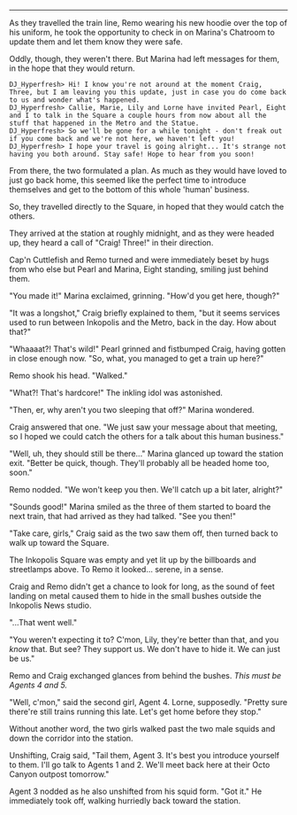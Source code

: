 ***

As they travelled the train line, Remo wearing his new hoodie over the top of his uniform, he took the opportunity to check in on Marina's Chatroom to update them and let them know they were safe.

Oddly, though, they weren't there. But Marina had left messages for them, in the hope that they would return.

```
DJ_Hyperfresh> Hi! I know you're not around at the moment Craig, Three, but I am leaving you this update, just in case you do come back to us and wonder what's happened.
DJ_Hyperfresh> Callie, Marie, Lily and Lorne have invited Pearl, Eight and I to talk in the Square a couple hours from now about all the stuff that happened in the Metro and the Statue.
DJ_Hyperfresh> So we'll be gone for a while tonight - don't freak out if you come back and we're not here, we haven't left you!
DJ_Hyperfresh> I hope your travel is going alright... It's strange not having you both around. Stay safe! Hope to hear from you soon!
```

From there, the two formulated a plan. As much as they would have loved to just go back home, this seemed like the perfect time to introduce themselves and get to the bottom of this whole 'human' business.

So, they travelled directly to the Square, in hoped that they would catch the others.

They arrived at the station at roughly midnight, and as they were headed up, they heard a call of "Craig! Three!" in their direction.

Cap'n Cuttlefish and Remo turned and were immediately beset by hugs from who else but Pearl and Marina, Eight standing, smiling just behind them.

"You made it!" Marina exclaimed, grinning. "How'd you get here, though?"

"It was a longshot," Craig briefly explained to them, "but it seems services used to run between Inkopolis and the Metro, back in the day. How about that?"

"Whaaaat?! That's wild!" Pearl grinned and fistbumped Craig, having gotten in close enough now. "So, what, you managed to get a train up here?"

Remo shook his head. "Walked."

"What?! That's hardcore!" The inkling idol was astonished.

"Then, er, why aren't you two sleeping that off?" Marina wondered.

Craig answered that one. "We just saw your message about that meeting, so I hoped we could catch the others for a talk about this human business."

"Well, uh, they should still be there..." Marina glanced up toward the station exit. "Better be quick, though. They'll probably all be headed home too, soon."

Remo nodded. "We won't keep you then. We'll catch up a bit later, alright?"

"Sounds good!" Marina smiled as the three of them started to board the next train, that had arrived as they had talked. "See you then!"

"Take care, girls," Craig said as the two saw them off, then turned back to walk up toward the Square.

The Inkopolis Square was empty and yet lit up by the billboards and streetlamps above. To Remo it looked... serene, in a sense.

Craig and Remo didn't get a chance to look for long, as the sound of feet landing on metal caused them to hide in the small bushes outside the Inkopolis News studio.

"...That went well."

"You weren't expecting it to? C'mon, Lily, they're better than that, and you *know* that. But see? They support us. We don't have to hide it. We can just be us."

Remo and Craig exchanged glances from behind the bushes. *This must be Agents 4 and 5.*

"Well, c'mon," said the second girl, Agent 4. Lorne, supposedly. "Pretty sure there're still trains running this late. Let's get home before they stop."

Without another word, the two girls walked past the two male squids and down the corridor into the station.

Unshifting, Craig said, "Tail them, Agent 3. It's best you introduce yourself to them. I'll go talk to Agents 1 and 2. We'll meet back here at their Octo Canyon outpost tomorrow."

Agent 3 nodded as he also unshifted from his squid form. "Got it." He immediately took off, walking hurriedly back toward the station.